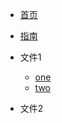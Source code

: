 <!-- docs/_sidebar.md -->

* [首页](README)
* [指南](guide)

* 文件1
    * [one](/01/one/)
    * [two](01/two/)
* 文件2
   
